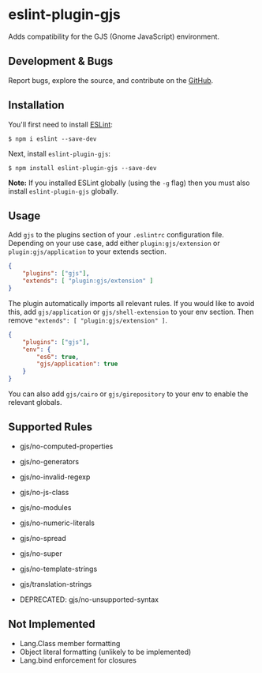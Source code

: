# eslint-plugin-gjs

Adds compatibility for the GJS (Gnome JavaScript) environment.

## Development & Bugs

Report bugs, explore the source, and contribute on the [GitHub](https://github.com/rockon999/eslint-plugin-gjs).

## Installation

You'll first need to install [ESLint](http://eslint.org):

```
$ npm i eslint --save-dev
```

Next, install `eslint-plugin-gjs`:

```
$ npm install eslint-plugin-gjs --save-dev
```

**Note:** If you installed ESLint globally (using the `-g` flag) then you must also install `eslint-plugin-gjs` globally.

## Usage

Add `gjs` to the plugins section of your `.eslintrc` configuration file.
Depending on your use case, add either `plugin:gjs/extension` or `plugin:gjs/application` to your extends section.

```json
{
    "plugins": ["gjs"],
    "extends": [ "plugin:gjs/extension" ]
}
```

The plugin automatically imports all relevant rules. If you would like to avoid this, add `gjs/application` or `gjs/shell-extension` to your env section. Then remove `"extends": [ "plugin:gjs/extension" ]`.

```json
{
    "plugins": ["gjs"],
    "env": {
        "es6": true,
        "gjs/application": true
    }
}
```

You can also add `gjs/cairo` or `gjs/girepository` to your env to enable the relevant globals. 

## Supported Rules

* gjs/no-computed-properties
* gjs/no-generators
* gjs/no-invalid-regexp
* gjs/no-js-class
* gjs/no-modules
* gjs/no-numeric-literals
* gjs/no-spread
* gjs/no-super
* gjs/no-template-strings
* gjs/translation-strings

* DEPRECATED: gjs/no-unsupported-syntax

## Not Implemented
* Lang.Class member formatting
* Object literal formatting (unlikely to be implemented)
* Lang.bind enforcement for closures





